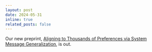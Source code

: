 ```yaml
---
layout: post
date: 2024-05-31 
inline: true
related_posts: false
---
```

Our new preprint, [Aligning to Thousands of Preferences via System Message Generalization](https://lklab.kaist.ac.kr/Janus/), is out.